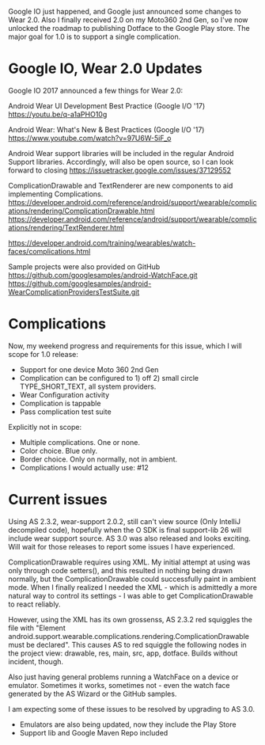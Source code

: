 Google IO just happened, and Google just announced some changes to Wear 2.0.  Also I finally received 2.0 on my Moto360 2nd Gen, so I've now unlocked the roadmap to publishing Dotface to the Google Play store.  The major goal for 1.0 is to support a single complication.

# Google IO, Wear 2.0 Updates

Google IO 2017 announced a few things for Wear 2.0:

Android Wear UI Development Best Practice (Google I/O '17)
https://youtu.be/q-a1aPHO10g

Android Wear: What's New & Best Practices (Google I/O '17)
https://www.youtube.com/watch?v=97U6W-5iF_o

Android Wear support libraries will be included in the regular Android Support libraries. Accordingly, will also be open source, so I can look forward to closing
https://issuetracker.google.com/issues/37129552

ComplicationDrawable and TextRenderer are new components to aid implementing Complications.
https://developer.android.com/reference/android/support/wearable/complications/rendering/ComplicationDrawable.html
https://developer.android.com/reference/android/support/wearable/complications/rendering/TextRenderer.html

https://developer.android.com/training/wearables/watch-faces/complications.html

Sample projects were also provided on GitHub
https://github.com/googlesamples/android-WatchFace.git
https://github.com/googlesamples/android-WearComplicationProvidersTestSuite.git

# Complications

Now, my weekend progress and requirements for this issue, which I will scope for 1.0 release:
* Support for one device Moto 360 2nd Gen
* Complication can be configured to 1) off 2) small circle TYPE_SHORT_TEXT, all system providers.  
* Wear Configuration activity
* Complication is tappable
* Pass complication test suite

Explicitly not in scope:
* Multiple complications.  One or none.
* Color choice.  Blue only.
* Border choice.  Only on normally, not in ambient.
* Complications I would actually use: #12

# Current issues

Using AS 2.3.2, wear-support 2.0.2, still can't view source (Only IntelliJ decompiled code), hopefully when the O SDK is final support-lib 26 will include wear support source. AS 3.0 was also released and looks exciting. Will wait for those releases to report some issues I have experienced.

ComplicationDrawable requires using XML. My initial attempt at using was only through code setters(), and this resulted in nothing being drawn normally, but the ComplicationDrawable could successfully paint in ambient mode. When I finally realized I needed the XML - which is admittedly a more natural way to control its settings - I was able to get ComplicationDrawable to react reliably.

However, using the XML has its own grossenss, AS 2.3.2 red squiggles the file with "Element android.support.wearable.complications.rendering.ComplicationDrawable must be declared". This causes AS to red squiggle the following nodes in the project view: drawable, res, main, src, app, dotface. Builds without incident, though.

Also just having general problems running a WatchFace on a device or emulator. Sometimes it works, sometimes not - even the watch face generated by the AS Wizard or the GitHub samples.

I am expecting some of these issues to be resolved by upgrading to AS 3.0.
* Emulators are also being updated, now they include the Play Store
* Support lib and Google Maven Repo included

